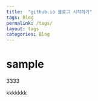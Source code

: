 ```yaml
---
title:  "github.io 블로그 시작하기"
tags: Blog
permalink: /tags/
layout: tags
categories: Blog
---
```



# sample

3333

kkkkkkk